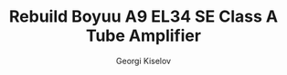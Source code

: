 ---
layout: post
title: Rebuild Boyuu A9 EL34 SE Class A Tube Amplifier
description: How to modify and Rebuild Boyuu A9 EL34 SE Class A Tube Amplifier
author: Georgi Kiselov
categories: blog
tags: [blog,tubes,valves,modifications,amplifier]
image: /assets/img/amp2025/amp2025-1.jpg
---